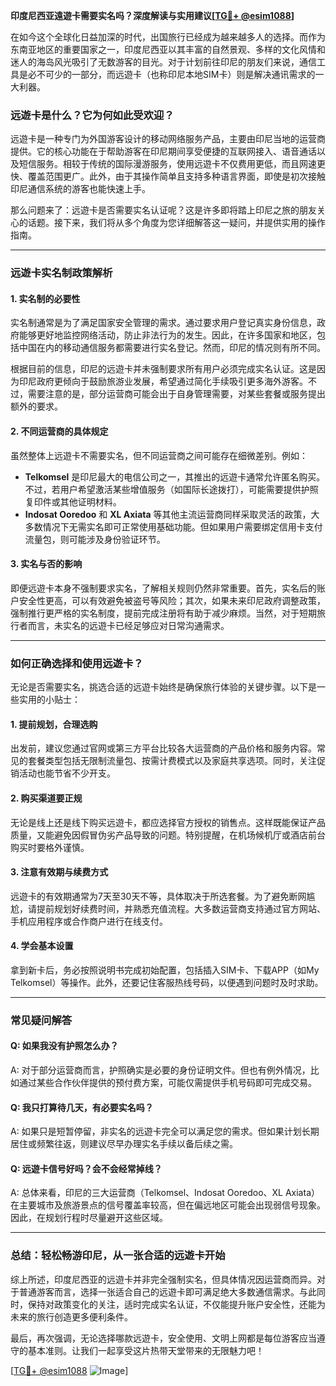 **印度尼西亚遠遊卡需要实名吗？深度解读与实用建议[[TG💪+ @esim1088](https://t.me/s/esim1088)]**

在如今这个全球化日益加深的时代，出国旅行已经成为越来越多人的选择。而作为东南亚地区的重要国家之一，印度尼西亚以其丰富的自然景观、多样的文化风情和迷人的海岛风光吸引了无数游客的目光。对于计划前往印尼的朋友们来说，通信工具是必不可少的一部分，而远遊卡（也称印尼本地SIM卡）则是解决通讯需求的一大利器。

### **远遊卡是什么？它为何如此受欢迎？**

远遊卡是一种专门为外国游客设计的移动网络服务产品，主要由印尼当地的运营商提供。它的核心功能在于帮助游客在印尼期间享受便捷的互联网接入、语音通话以及短信服务。相较于传统的国际漫游服务，使用远遊卡不仅费用更低，而且网速更快、覆盖范围更广。此外，由于其操作简单且支持多种语言界面，即使是初次接触印尼通信系统的游客也能快速上手。

那么问题来了：远遊卡是否需要实名认证呢？这是许多即将踏上印尼之旅的朋友关心的话题。接下来，我们将从多个角度为您详细解答这一疑问，并提供实用的操作指南。

---

### **远遊卡实名制政策解析**

#### **1. 实名制的必要性**
实名制通常是为了满足国家安全管理的需求。通过要求用户登记真实身份信息，政府能够更好地监控网络活动，防止非法行为的发生。因此，在许多国家和地区，包括中国在内的移动通信服务都需要进行实名登记。然而，印尼的情况则有所不同。

根据目前的信息，印尼的远遊卡并未强制要求所有用户必须完成实名认证。这是因为印尼政府更倾向于鼓励旅游业发展，希望通过简化手续吸引更多海外游客。不过，需要注意的是，部分运营商可能会出于自身管理需要，对某些套餐或服务提出额外的要求。

#### **2. 不同运营商的具体规定**
虽然整体上远遊卡不需要实名，但不同运营商之间可能存在细微差别。例如：

- **Telkomsel** 是印尼最大的电信公司之一，其推出的远遊卡通常允许匿名购买。不过，若用户希望激活某些增值服务（如国际长途拨打），可能需要提供护照复印件或其他证明材料。
- **Indosat Ooredoo** 和 **XL Axiata** 等其他主流运营商同样采取灵活的政策，大多数情况下无需实名即可正常使用基础功能。但如果用户需要绑定信用卡支付流量包，则可能涉及身份验证环节。

#### **3. 实名与否的影响**
即便远遊卡本身不强制要求实名，了解相关规则仍然非常重要。首先，实名后的账户安全性更高，可以有效避免被盗号等风险；其次，如果未来印尼政府调整政策，强制推行更严格的实名制度，提前完成注册将有助于减少麻烦。当然，对于短期旅行者而言，未实名的远遊卡已经足够应对日常沟通需求。

---

### **如何正确选择和使用远遊卡？**

无论是否需要实名，挑选合适的远遊卡始终是确保旅行体验的关键步骤。以下是一些实用的小贴士：

#### **1. 提前规划，合理选购**
出发前，建议您通过官网或第三方平台比较各大运营商的产品价格和服务内容。常见的套餐类型包括无限制流量包、按需计费模式以及家庭共享选项。同时，关注促销活动也能节省不少开支。

#### **2. 购买渠道要正规**
无论是线上还是线下购买远遊卡，都应选择官方授权的销售点。这样既能保证产品质量，又能避免因假冒伪劣产品导致的问题。特别提醒，在机场候机厅或酒店前台购买时要格外谨慎。

#### **3. 注意有效期与续费方式**
远遊卡的有效期通常为7天至30天不等，具体取决于所选套餐。为了避免断网尴尬，请提前规划好续费时间，并熟悉充值流程。大多数运营商支持通过官方网站、手机应用程序或合作商户进行在线支付。

#### **4. 学会基本设置**
拿到新卡后，务必按照说明书完成初始配置，包括插入SIM卡、下载APP（如My Telkomsel）等操作。此外，还要记住客服热线号码，以便遇到问题时及时求助。

---

### **常见疑问解答**

#### **Q: 如果我没有护照怎么办？**
A: 对于部分运营商而言，护照确实是必要的身份证明文件。但也有例外情况，比如通过某些合作伙伴提供的预付费方案，可能仅需提供手机号码即可完成交易。

#### **Q: 我只打算待几天，有必要实名吗？**
A: 如果只是短暂停留，非实名的远遊卡完全可以满足您的需求。但如果计划长期居住或频繁往返，则建议尽早办理实名手续以备后续之需。

#### **Q: 远遊卡信号好吗？会不会经常掉线？**
A: 总体来看，印尼的三大运营商（Telkomsel、Indosat Ooredoo、XL Axiata）在主要城市及旅游景点的信号覆盖率较高，但在偏远地区可能会出现弱信号现象。因此，在规划行程时尽量避开这些区域。

---

### **总结：轻松畅游印尼，从一张合适的远遊卡开始**

综上所述，印度尼西亚的远遊卡并非完全强制实名，但具体情况因运营商而异。对于普通游客而言，选择一张适合自己的远遊卡即可满足绝大多数通信需求。与此同时，保持对政策变化的关注，适时完成实名认证，不仅能提升账户安全性，还能为未来的旅行创造更多便利条件。

最后，再次强调，无论选择哪款远遊卡，安全使用、文明上网都是每位游客应当遵守的基本准则。让我们一起享受这片热带天堂带来的无限魅力吧！

[[TG💪+ @esim1088](https://t.me/s/esim1088) ![Image](https://i.postimg.cc/4NQfJmqS/Snipaste-2025-05-13-00-14-12.png)]